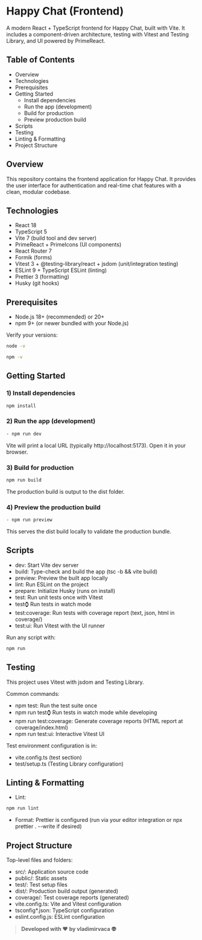 # Happy Chat (Frontend)

A modern React + TypeScript frontend for Happy Chat, built with Vite. It includes a component-driven architecture, testing with Vitest and Testing Library, and UI powered by PrimeReact.

## Table of Contents
- Overview
- Technologies
- Prerequisites
- Getting Started
  - Install dependencies
  - Run the app (development)
  - Build for production
  - Preview production build
- Scripts
- Testing
- Linting & Formatting
- Project Structure

## Overview
This repository contains the frontend application for Happy Chat. It provides the user interface for authentication and real-time chat features with a clean, modular codebase.

## Technologies
- React 18
- TypeScript 5
- Vite 7 (build tool and dev server)
- PrimeReact + PrimeIcons (UI components)
- React Router 7
- Formik (forms)
- Vitest 3 + @testing-library/react + jsdom (unit/integration testing)
- ESLint 9 + TypeScript ESLint (linting)
- Prettier 3 (formatting)
- Husky (git hooks)

## Prerequisites
- Node.js 18+ (recommended) or 20+
- npm 9+ (or newer bundled with your Node.js)

Verify your versions:

```bash
node -v
```
```bash
npm -v
```

## Getting Started

### 1) Install dependencies
```bash
npm install
```
### 2) Run the app (development)
```bash
- npm run dev
```

Vite will print a local URL (typically http://localhost:5173). Open it in your browser.

### 3) Build for production
```bash
npm run build
```

The production build is output to the dist folder.

### 4) Preview the production build
```bash
- npm run preview
```

This serves the dist build locally to validate the production bundle.

## Scripts
- dev: Start Vite dev server
- build: Type-check and build the app (tsc -b && vite build)
- preview: Preview the built app locally
- lint: Run ESLint on the project
- prepare: Initialize Husky (runs on install)
- test: Run unit tests once with Vitest
- test:watch: Run tests in watch mode
- test:coverage: Run tests with coverage report (text, json, html in coverage/)
- test:ui: Run Vitest with the UI runner

Run any script with:
```bash
npm run
``` 

## Testing
This project uses Vitest with jsdom and Testing Library.

Common commands:
- npm test: Run the test suite once
- npm run test:watch: Run tests in watch mode while developing
- npm run test:coverage: Generate coverage reports (HTML report at coverage/index.html)
- npm run test:ui: Interactive Vitest UI

Test environment configuration is in:
- vite.config.ts (test section)
- test/setup.ts (Testing Library configuration)

## Linting & Formatting
- Lint:
```bash
npm run lint
```
- Format: Prettier is configured (run via your editor integration or npx prettier . --write if desired)

## Project Structure
Top-level files and folders:
- src/: Application source code
- public/: Static assets
- test/: Test setup files
- dist/: Production build output (generated)
- coverage/: Test coverage reports (generated)
- vite.config.ts: Vite and Vitest configuration
- tsconfig*.json: TypeScript configuration
- eslint.config.js: ESLint configuration

> **Developed with ❤️ by vladimirvaca 👽**
